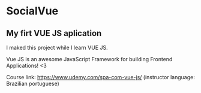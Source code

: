 # SocialVue

## My firt VUE JS aplication

I maked this project while I learn VUE JS.

Vue JS is an awesome JavaScript Framework for building Frontend Applications! <3

Course link: https://www.udemy.com/spa-com-vue-js/ (instructor language: Brazilian portuguese)


